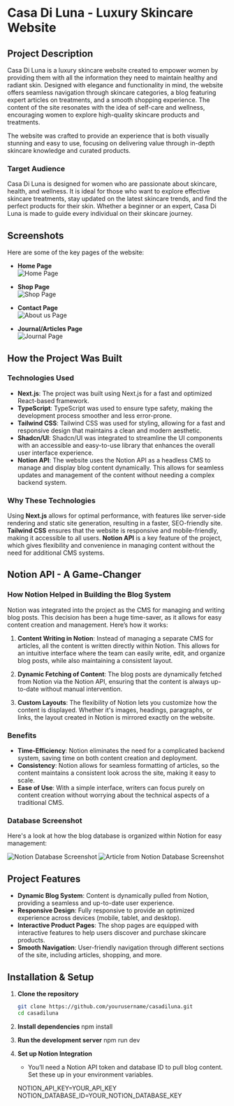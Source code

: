 # **Casa Di Luna - Luxury Skincare Website**

## **Project Description**

Casa Di Luna is a luxury skincare website created to empower women by providing them with all the information they need to maintain healthy and radiant skin. Designed with elegance and functionality in mind, the website offers seamless navigation through skincare categories, a blog featuring expert articles on treatments, and a smooth shopping experience. The content of the site resonates with the idea of self-care and wellness, encouraging women to explore high-quality skincare products and treatments.

The website was crafted to provide an experience that is both visually stunning and easy to use, focusing on delivering value through in-depth skincare knowledge and curated products.

### **Target Audience**

Casa Di Luna is designed for women who are passionate about skincare, health, and wellness. It is ideal for those who want to explore effective skincare treatments, stay updated on the latest skincare trends, and find the perfect products for their skin. Whether a beginner or an expert, Casa Di Luna is made to guide every individual on their skincare journey.

## **Screenshots**

Here are some of the key pages of the website:

- **Home Page**  
  ![Home Page](/public/repo/home.png)

- **Shop Page**  
  ![Shop Page](/public/repo/shop.png)

- **Contact Page**  
  ![About us Page](/public/repo/aboutus.png)

- **Journal/Articles Page**  
  ![Journal Page](/public/repo/journal.png)

## **How the Project Was Built**

### **Technologies Used**

- **Next.js**: The project was built using Next.js for a fast and optimized React-based framework.
- **TypeScript**: TypeScript was used to ensure type safety, making the development process smoother and less error-prone.
- **Tailwind CSS**: Tailwind CSS was used for styling, allowing for a fast and responsive design that maintains a clean and modern aesthetic.
- **Shadcn/UI**: Shadcn/UI was integrated to streamline the UI components with an accessible and easy-to-use library that enhances the overall user interface experience.
- **Notion API**: The website uses the Notion API as a headless CMS to manage and display blog content dynamically. This allows for seamless updates and management of the content without needing a complex backend system.

### **Why These Technologies**

Using **Next.js** allows for optimal performance, with features like server-side rendering and static site generation, resulting in a faster, SEO-friendly site. **Tailwind CSS** ensures that the website is responsive and mobile-friendly, making it accessible to all users. **Notion API** is a key feature of the project, which gives flexibility and convenience in managing content without the need for additional CMS systems.

## **Notion API - A Game-Changer**

### **How Notion Helped in Building the Blog System**

Notion was integrated into the project as the CMS for managing and writing blog posts. This decision has been a huge time-saver, as it allows for easy content creation and management. Here’s how it works:

1. **Content Writing in Notion**: Instead of managing a separate CMS for articles, all the content is written directly within Notion. This allows for an intuitive interface where the team can easily write, edit, and organize blog posts, while also maintaining a consistent layout.
2. **Dynamic Fetching of Content**: The blog posts are dynamically fetched from Notion via the Notion API, ensuring that the content is always up-to-date without manual intervention.

3. **Custom Layouts**: The flexibility of Notion lets you customize how the content is displayed. Whether it's images, headings, paragraphs, or links, the layout created in Notion is mirrored exactly on the website.

### **Benefits**

- **Time-Efficiency**: Notion eliminates the need for a complicated backend system, saving time on both content creation and deployment.
- **Consistency**: Notion allows for seamless formatting of articles, so the content maintains a consistent look across the site, making it easy to scale.
- **Ease of Use**: With a simple interface, writers can focus purely on content creation without worrying about the technical aspects of a traditional CMS.

### **Database Screenshot**

Here's a look at how the blog database is organized within Notion for easy management:

![Notion Database Screenshot](/public/repo/notionDB.png)
![Article from Notion Database Screenshot](/public/repo/notionArticle.png)

## **Project Features**

- **Dynamic Blog System**: Content is dynamically pulled from Notion, providing a seamless and up-to-date user experience.
- **Responsive Design**: Fully responsive to provide an optimized experience across devices (mobile, tablet, and desktop).
- **Interactive Product Pages**: The shop pages are equipped with interactive features to help users discover and purchase skincare products.
- **Smooth Navigation**: User-friendly navigation through different sections of the site, including articles, shopping, and more.

## **Installation & Setup**

1. **Clone the repository**

   ```bash
   git clone https://github.com/yourusername/casadiluna.git
   cd casadiluna

   ```

2. **Install dependencies**
   npm install

3. **Run the development server**
   npm run dev

4. **Set up Notion Integration**

   - You’ll need a Notion API token and database ID to pull blog content. Set these up in your environment variables.

   NOTION_API_KEY=YOUR_API_KEY
   NOTION_DATABASE_ID=YOUR_NOTION_DATABASE_KEY
